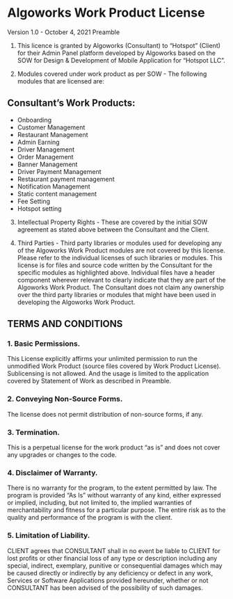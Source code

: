 # Algoworks Work Product License

Version 1.0 -  October 4, 2021
Preamble
1. This licence is granted by Algoworks (Consultant) to “Hotspot” (Client) for their Admin Panel platform developed by Algoworks based on the SOW for Design & Development of Mobile Application for “Hotspot LLC”.

2. Modules covered under work product as per SOW - The following modules that are licensed are:

## Consultant’s Work Products:

- Onboarding
- Customer Management
- Restaurant Management
- Admin Earning
- Driver Management
- Order Management
- Banner Management
- Driver Payment Management
- Restaurant payment management
- Notification Management
- Static content management
- Fee Setting
- Hotspot setting

3. Intellectual Property Rights - These are covered by the initial SOW agreement as stated above between the Consultant and the Client. 

4. Third Parties - Third party libraries or modules used for developing any of the Algoworks Work Product modules are not covered by this license. Please refer to the individual licenses of such libraries or modules. This license is for files and source code written by the Consultant for the specific modules as highlighted above. Individual files have a header component wherever relevant to clearly indicate that they are part of the Algoworks Work Product. The Consultant does not claim any ownership over the third party libraries or modules that might have been used in developing the Algoworks Work Product. 

 
## TERMS AND CONDITIONS

### 1. Basic Permissions.
This License explicitly affirms your unlimited permission to run the unmodified Work Product (source files covered by Work Product License). 
Sublicensing is not allowed. And the usage is limited to the application covered by Statement of Work as described in Preamble. 

### 2. Conveying Non-Source Forms.
The license does not permit distribution of non-source forms, if any.

### 3. Termination.
This is a perpetual license for the work product “as is” and does not cover any upgrades or changes to the code. 

### 4. Disclaimer of Warranty. 

There is no warranty for the program, to the extent permitted by law. The program is provided “As Is” without warranty of any kind, either expressed or implied, including, but not limited to, the implied warranties of merchantability and fitness for a particular purpose. The entire risk as to the quality and performance of the program is with the client.

### 5. Limitation of Liability.
CLIENT agrees that CONSULTANT shall in no event be liable to CLIENT for lost profits or other financial loss of any type or description including any special, indirect, exemplary, punitive or consequential damages which may be caused directly or indirectly by any deficiency or defect in any work, Services or Software Applications provided hereunder, whether or not CONSULTANT has been advised of the possibility of such damages.

